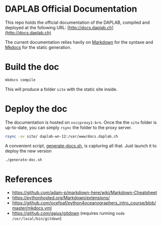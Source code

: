 DAPLAB Official Documentation
=============

This repo holds the official documentation of the DAPLAB, compiled and deployed at the following 
URL: [http://docs.daplab.ch](http://docs.daplab.ch)

The current documentation relies havily on [Markdown](https://daringfireball.net/projects/markdown/)
for the syntaxe and [Mkdocs](http://www.mkdocs.org/) for the static generation.

# Build the doc

```bash
mkdocs compile
```

This will produce a folder `site` with the static site inside.

# Deploy the doc

The documentation is hosted on `vsccproxy1-brn`. Once the the `site` folder is up-to-date, 
you can simply `rsync` the folder to the proxy server.

```bash
rsync -av site/ daplab-wn-12:/var/www/docs.daplab.ch
```

A convenient script, [generate-docs.sh](generate-doc.sh), is capturing all that. Just launch
it to deploy the new version

```bash
./generate-doc.sh
```

# References

* https://github.com/adam-p/markdown-here/wiki/Markdown-Cheatsheet
* https://pythonhosted.org/Markdown/extensions/
* https://github.com/ocefpaf/python4oceanographers_intro_course/blob/master/mkdocs.yml
* https://github.com/gajus/gitdown (requires running `node /usr/local/bin/gitdown`)

